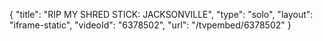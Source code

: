 {
    "title": "RIP MY SHRED STICK: JACKSONVILLE",
    "type": "solo",
    "layout": "iframe-static",
    "videoId": "6378502",
    "url": "\/tvpembed\/6378502"
}